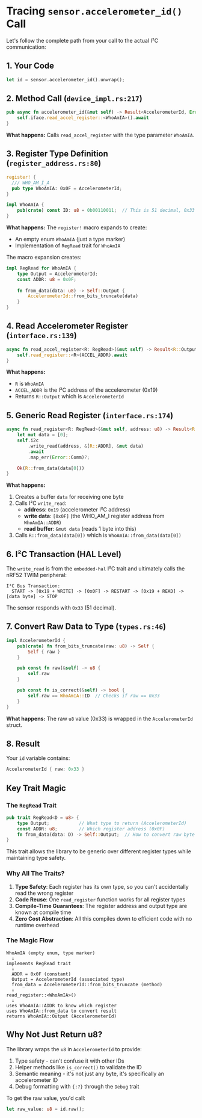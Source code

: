 # Tracing `sensor.accelerometer_id()` Call

Let's follow the complete path from your call to the actual I²C communication:

## 1. Your Code
```rust
let id = sensor.accelerometer_id().unwrap();
```

## 2. Method Call (`device_impl.rs:217`)
```rust
pub async fn accelerometer_id(&mut self) -> Result<AccelerometerId, Error<CommE>> {
    self.iface.read_accel_register::<WhoAmIA>().await
}
```
**What happens:** Calls `read_accel_register` with the type parameter `WhoAmIA`.

## 3. Register Type Definition (`register_address.rs:80`)
```rust
register! {
  /// WHO_AM_I_A
  pub type WhoAmIA: 0x0F = AccelerometerId;
}

impl WhoAmIA {
    pub(crate) const ID: u8 = 0b00110011;  // This is 51 decimal, 0x33 hex
}
```
**What happens:** The `register!` macro expands to create:
- An empty enum `WhoAmIA` (just a type marker)
- Implementation of `RegRead` trait for `WhoAmIA`

The macro expansion creates:
```rust
impl RegRead for WhoAmIA {
    type Output = AccelerometerId;
    const ADDR: u8 = 0x0F;
    
    fn from_data(data: u8) -> Self::Output {
        AccelerometerId::from_bits_truncate(data)
    }
}
```

## 4. Read Accelerometer Register (`interface.rs:139`)
```rust
async fn read_accel_register<R: RegRead>(&mut self) -> Result<R::Output, Self::Error> {
    self.read_register::<R>(ACCEL_ADDR).await
}
```
**What happens:** 
- `R` is `WhoAmIA`
- `ACCEL_ADDR` is the I²C address of the accelerometer (0x19)
- Returns `R::Output` which is `AccelerometerId`

## 5. Generic Read Register (`interface.rs:174`)
```rust
async fn read_register<R: RegRead>(&mut self, address: u8) -> Result<R::Output, Error<E>> {
    let mut data = [0];
    self.i2c
        .write_read(address, &[R::ADDR], &mut data)
        .await
        .map_err(Error::Comm)?;

    Ok(R::from_data(data[0]))
}
```
**What happens:**
1. Creates a buffer `data` for receiving one byte
2. Calls I²C `write_read`:
   - **address**: `0x19` (accelerometer I²C address)
   - **write data**: `[0x0F]` (the WHO_AM_I register address from `WhoAmIA::ADDR`)
   - **read buffer**: `&mut data` (reads 1 byte into this)
3. Calls `R::from_data(data[0])` which is `WhoAmIA::from_data(data[0])`

## 6. I²C Transaction (HAL Level)
The `write_read` is from the `embedded-hal` I²C trait and ultimately calls the nRF52 TWIM peripheral:
```
I²C Bus Transaction:
  START -> [0x19 + WRITE] -> [0x0F] -> RESTART -> [0x19 + READ] -> [data byte] -> STOP
```
The sensor responds with `0x33` (51 decimal).

## 7. Convert Raw Data to Type (`types.rs:46`)
```rust
impl AccelerometerId {
    pub(crate) fn from_bits_truncate(raw: u8) -> Self {
        Self { raw }
    }

    pub const fn raw(&self) -> u8 {
        self.raw
    }

    pub const fn is_correct(&self) -> bool {
        self.raw == WhoAmIA::ID  // Checks if raw == 0x33
    }
}
```
**What happens:** The raw `u8` value (0x33) is wrapped in the `AccelerometerId` struct.

## 8. Result
Your `id` variable contains:
```rust
AccelerometerId { raw: 0x33 }
```

## Key Trait Magic

### The `RegRead` Trait
```rust
pub trait RegRead<D = u8> {
    type Output;           // What type to return (AccelerometerId)
    const ADDR: u8;        // Which register address (0x0F)
    fn from_data(data: D) -> Self::Output;  // How to convert raw byte
}
```

This trait allows the library to be generic over different register types while maintaining type safety.

### Why All The Traits?

1. **Type Safety**: Each register has its own type, so you can't accidentally read the wrong register
2. **Code Reuse**: One `read_register` function works for all register types
3. **Compile-Time Guarantees**: The register address and output type are known at compile time
4. **Zero Cost Abstraction**: All this compiles down to efficient code with no runtime overhead

### The Magic Flow
```
WhoAmIA (empty enum, type marker)
  ↓
implements RegRead trait
  ↓  
  ADDR = 0x0F (constant)
  Output = AccelerometerId (associated type)
  from_data = AccelerometerId::from_bits_truncate (method)
  ↓
read_register::<WhoAmIA>()
  ↓
uses WhoAmIA::ADDR to know which register
uses WhoAmIA::from_data to convert result
returns WhoAmIA::Output (AccelerometerId)
```

## Why Not Just Return u8?

The library wraps the `u8` in `AccelerometerId` to provide:
1. Type safety - can't confuse it with other IDs
2. Helper methods like `is_correct()` to validate the ID
3. Semantic meaning - it's not just any byte, it's specifically an accelerometer ID
4. Debug formatting with `{:?}` through the `Debug` trait

To get the raw value, you'd call:
```rust
let raw_value: u8 = id.raw();
```
